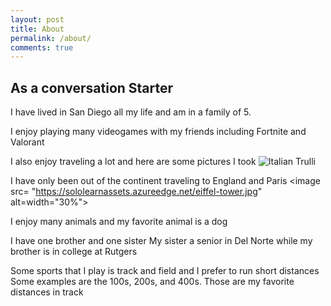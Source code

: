 ```yaml
---
layout: post
title: About
permalink: /about/
comments: true
---
```


## As a conversation Starter

I have lived in San Diego all my life and am in a family of 5.

I enjoy playing many videogames with my friends including Fortnite and Valorant

I also enjoy traveling a lot and here are some pictures I took
<img src="pic_trulli.jpg" alt="Italian Trulli">

I have only been out of the continent traveling to England and Paris
<image src= "https://sololearnassets.azureedge.net/eiffel-tower.jpg" alt=width="30%">

I enjoy many animals and my favorite animal is a dog

I have one brother and one sister
My sister a senior in Del Norte while my brother is in college at Rutgers

Some sports that I play is track and field and I prefer to run short distances
Some examples are the 100s, 200s, and 400s. Those are my favorite distances in track

